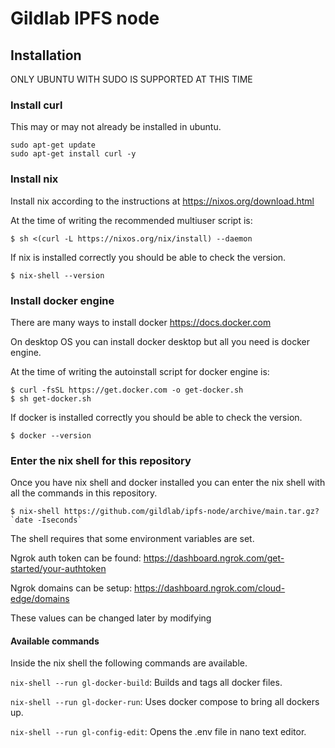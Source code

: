 # Gildlab IPFS node

## Installation

ONLY UBUNTU WITH SUDO IS SUPPORTED AT THIS TIME

### Install curl

This may or may not already be installed in ubuntu.

```
sudo apt-get update
sudo apt-get install curl -y
```

### Install nix

Install nix according to the instructions at https://nixos.org/download.html

At the time of writing the recommended multiuser script is:

```
$ sh <(curl -L https://nixos.org/nix/install) --daemon
```

If nix is installed correctly you should be able to check the version.

```
$ nix-shell --version
```

### Install docker engine

There are many ways to install docker https://docs.docker.com

On desktop OS you can install docker desktop but all you need is docker engine.

At the time of writing the autoinstall script for docker engine is:

```
$ curl -fsSL https://get.docker.com -o get-docker.sh
$ sh get-docker.sh
```

If docker is installed correctly you should be able to check the version.

```
$ docker --version
```

### Enter the nix shell for this repository

Once you have nix shell and docker installed you can enter the nix shell with all the commands in this repository.

```
$ nix-shell https://github.com/gildlab/ipfs-node/archive/main.tar.gz?`date -Iseconds`
```

The shell requires that some environment variables are set.

Ngrok auth token can be found: https://dashboard.ngrok.com/get-started/your-authtoken

Ngrok domains can be setup: https://dashboard.ngrok.com/cloud-edge/domains

These values can be changed later by modifying

#### Available commands

Inside the nix shell the following commands are available.

`nix-shell --run gl-docker-build`: Builds and tags all docker files.

`nix-shell --run gl-docker-run`: Uses docker compose to bring all dockers up.

`nix-shell --run gl-config-edit`: Opens the .env file in nano text editor.
